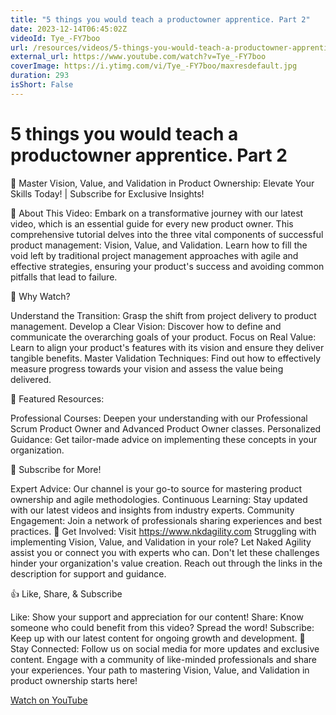 ```yaml
---
title: "5 things you would teach a productowner apprentice. Part 2"
date: 2023-12-14T06:45:02Z
videoId: Tye_-FY7boo
url: /resources/videos/5-things-you-would-teach-a-productowner-apprentice-part-2
external_url: https://www.youtube.com/watch?v=Tye_-FY7boo
coverImage: https://i.ytimg.com/vi/Tye_-FY7boo/maxresdefault.jpg
duration: 293
isShort: False
---
```


# 5 things you would teach a productowner apprentice. Part 2

🚀 Master Vision, Value, and Validation in Product Ownership: Elevate Your Skills Today! | Subscribe for Exclusive Insights!

🌟 About This Video:
Embark on a transformative journey with our latest video, which is an essential guide for every new product owner. This comprehensive tutorial delves into the three vital components of successful product management: Vision, Value, and Validation. Learn how to fill the void left by traditional project management approaches with agile and effective strategies, ensuring your product's success and avoiding common pitfalls that lead to failure.

🔑 Why Watch?

Understand the Transition: Grasp the shift from project delivery to product management.
Develop a Clear Vision: Discover how to define and communicate the overarching goals of your product.
Focus on Real Value: Learn to align your product's features with its vision and ensure they deliver tangible benefits.
Master Validation Techniques: Find out how to effectively measure progress towards your vision and assess the value being delivered.

📘 Featured Resources:

Professional Courses: Deepen your understanding with our Professional Scrum Product Owner and Advanced Product Owner classes.
Personalized Guidance: Get tailor-made advice on implementing these concepts in your organization.

🚀 Subscribe for More!

Expert Advice: Our channel is your go-to source for mastering product ownership and agile methodologies.
Continuous Learning: Stay updated with our latest videos and insights from industry experts.
Community Engagement: Join a network of professionals sharing experiences and best practices.
🔗 Get Involved: Visit https://www.nkdagility.com
Struggling with implementing Vision, Value, and Validation in your role? Let Naked Agility assist you or connect you with experts who can. Don't let these challenges hinder your organization's value creation. Reach out through the links in the description for support and guidance.

👍 Like, Share, & Subscribe

Like: Show your support and appreciation for our content!
Share: Know someone who could benefit from this video? Spread the word!
Subscribe: Keep up with our latest content for ongoing growth and development.
🔔 Stay Connected:
Follow us on social media for more updates and exclusive content. Engage with a community of like-minded professionals and share your experiences. Your path to mastering Vision, Value, and Validation in product ownership starts here!

[Watch on YouTube](https://www.youtube.com/watch?v=Tye_-FY7boo)
